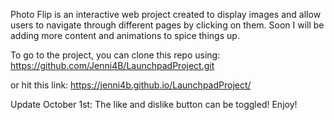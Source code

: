 Photo Flip is an interactive web project created to display images and allow users to navigate through different pages by clicking on them. Soon I will be adding more content and animations to spice things up.

To go to the project, you can clone this repo using: https://github.com/Jenni4B/LaunchpadProject.git

or hit this link: https://jenni4b.github.io/LaunchpadProject/

Update October 1st: The like and dislike button can be toggled! Enjoy!